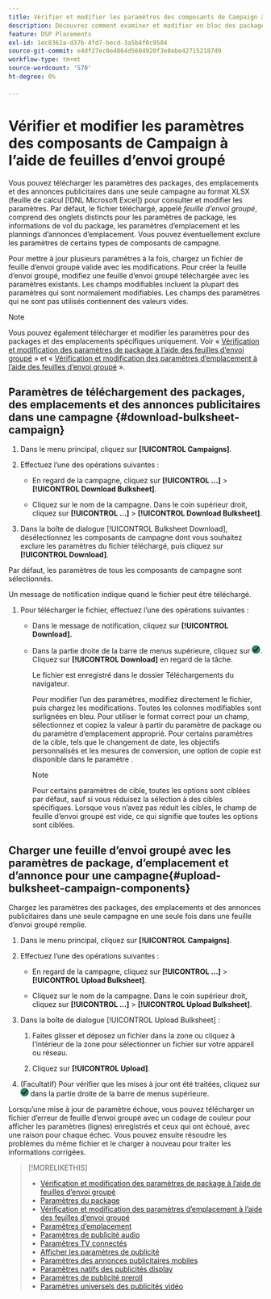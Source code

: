 ```yaml
---
title: Vérifier et modifier les paramètres des composants de Campaign à l’aide de feuilles d’envoi groupé
description: Découvrez comment examiner et modifier en bloc des packages, des emplacements et des paramètres d’annonces clés à l’aide de feuilles de calcul.
feature: DSP Placements
exl-id: 1ec8362a-d37b-4fd7-becd-3a5b4f0c9504
source-git-commit: e4df27ec0e4864d5604920f3e8ebe427152187d9
workflow-type: tm+mt
source-wordcount: '570'
ht-degree: 0%

---
```


# Vérifier et modifier les paramètres des composants de Campaign à l’aide de feuilles d’envoi groupé

Vous pouvez télécharger les paramètres des packages, des emplacements et des annonces publicitaires dans une seule campagne au format XLSX (feuille de calcul [!DNL Microsoft Excel]) pour consulter et modifier les paramètres. Par défaut, le fichier téléchargé, appelé *feuille d’envoi groupé*, comprend des onglets distincts pour les paramètres de package, les informations de vol du package, les paramètres d’emplacement et les plannings d’annonces d’emplacement. Vous pouvez éventuellement exclure les paramètres de certains types de composants de campagne.

Pour mettre à jour plusieurs paramètres à la fois, chargez un fichier de feuille d’envoi groupé valide avec les modifications. Pour créer la feuille d’envoi groupé, modifiez une feuille d’envoi groupé téléchargée avec les paramètres existants. Les champs modifiables incluent la plupart des paramètres qui sont normalement modifiables. Les champs des paramètres qui ne sont pas utilisés contiennent des valeurs vides.

>[!NOTE]
>
>Vous pouvez également télécharger et modifier les paramètres pour des packages et des emplacements spécifiques uniquement. Voir « [Vérification et modification des paramètres de package à l’aide des feuilles d’envoi groupé](/help/dsp/campaign-management/packages/package-qa.md) » et « [Vérification et modification des paramètres d’emplacement à l’aide des feuilles d’envoi groupé](/help/dsp/campaign-management/placements/placement-qa.md) ».

## Paramètres de téléchargement des packages, des emplacements et des annonces publicitaires dans une campagne {#download-bulksheet-campaign}

1. Dans le menu principal, cliquez sur **[!UICONTROL Campaigns]**.

1. Effectuez l’une des opérations suivantes :

   * En regard de la campagne, cliquez sur **[!UICONTROL ...]** > **[!UICONTROL Download Bulksheet]**.

   * Cliquez sur le nom de la campagne. Dans le coin supérieur droit, cliquez sur **[!UICONTROL ...]** > **[!UICONTROL Download Bulksheet]**.

1. Dans la boîte de dialogue [!UICONTROL Bulksheet Download], désélectionnez les composants de campagne dont vous souhaitez exclure les paramètres du fichier téléchargé, puis cliquez sur **[!UICONTROL Download]**.

Par défaut, les paramètres de tous les composants de campagne sont sélectionnés.

Un message de notification indique quand le fichier peut être téléchargé.

1. Pour télécharger le fichier, effectuez l’une des opérations suivantes :

   * Dans le message de notification, cliquez sur **[!UICONTROL Download].**

   * Dans la partie droite de la barre de menus supérieure, cliquez sur ![ Tâches ](/help/dsp/assets/downloads.png). Cliquez sur **[!UICONTROL Download]** en regard de la tâche.

     Le fichier est enregistré dans le dossier Téléchargements du navigateur.<!-- See "[Placement Columns in Downloaded/Uploaded Spreadsheets](#qa-sheet-columns)" for a list of the included columns. -->

     Pour modifier l’un des paramètres, modifiez directement le fichier, puis chargez les modifications. Toutes les colonnes modifiables sont surlignées en bleu. Pour utiliser le format correct pour un champ, sélectionnez et copiez la valeur à partir du paramètre de package ou du paramètre d’emplacement approprié. Pour certains paramètres de la cible, tels que le changement de date, les objectifs personnalisés et les mesures de conversion, une option de copie est disponible dans le paramètre .

     >[!NOTE]
     >
     >Pour certains paramètres de cible, toutes les options sont ciblées par défaut, sauf si vous réduisez la sélection à des cibles spécifiques. Lorsque vous n’avez pas réduit les cibles, le champ de feuille d’envoi groupé est vide, ce qui signifie que toutes les options sont ciblées.

## Charger une feuille d’envoi groupé avec les paramètres de package, d’emplacement et d’annonce pour une campagne{#upload-bulksheet-campaign-components}

Chargez les paramètres des packages, des emplacements et des annonces publicitaires dans une seule campagne en une seule fois dans une feuille d’envoi groupé remplie.

1. Dans le menu principal, cliquez sur **[!UICONTROL Campaigns]**.

1. Effectuez l’une des opérations suivantes :

   * En regard de la campagne, cliquez sur **[!UICONTROL ...]** > **[!UICONTROL Upload Bulksheet]**.

   * Cliquez sur le nom de la campagne. Dans le coin supérieur droit, cliquez sur **[!UICONTROL ...]** > **[!UICONTROL Upload Bulksheet]**.

1. Dans la boîte de dialogue [!UICONTROL Upload Bulksheet] :

   1. Faites glisser et déposez un fichier dans la zone ou cliquez à l’intérieur de la zone pour sélectionner un fichier sur votre appareil ou réseau.

   1. Cliquez sur **[!UICONTROL Upload]**.

1. (Facultatif) Pour vérifier que les mises à jour ont été traitées, cliquez sur ![Tâches](/help/dsp/assets/downloads.png) dans la partie droite de la barre de menus supérieure.

Lorsqu’une mise à jour de paramètre échoue, vous pouvez télécharger un fichier d’erreur de feuille d’envoi groupé avec un codage de couleur pour afficher les paramètres (lignes) enregistrés et ceux qui ont échoué, avec une raison pour chaque échec. Vous pouvez ensuite résoudre les problèmes du même fichier et le charger à nouveau pour traiter les informations corrigées.


<!--
## Placement Setting Columns in Downloaded/Uploaded Spreadsheets{#qa-sheet-columns}

>[!TIP]
>
> In a downloaded spreadsheet, all editable columns are highlighted in blue.

### Campaign-level Spreadsheets

| Section | Column | Description | Editable? |
|---------|--------|-------------|-----------|
| [!UICONTROL Basic] | [!UICONTROL Placement ID] | The numeric ID of the placement. | &mdash; |
| [!UICONTROL Basic] | [!UICONTROL Placement Name] | The name of the placement. | Yes |
| [!UICONTROL Basic] | [!UICONTROL Labels] | Any applied labels, for reporting. | &mdash; |
| [!UICONTROL Basic] | [!UICONTROL Edit Link] | A link to open the placement in Edit mode. | &mdash; |
| [!UICONTROL Basic] | [!UICONTROL Status] | The placement status: *[!UICONTROL active]* or *[!UICONTROL inactive]*. | Yes |
| [!UICONTROL Basic] | [!UICONTROL Placement Type] | The placement type. | &mdash; |
| [!UICONTROL Basic] | [!UICONTROL Package Name] | The name of the parent package, when applicable. | &mdash; |
| [!UICONTROL Goals] | [!UICONTROL Start Date] | The start date of the placement. | &mdash; |
| [!UICONTROL Goals] | [!UICONTROL End Date] | The end date of the placement. | &mdash; |
| [!UICONTROL Goals] | [!UICONTROL Day parting] | Whether dayparting is *[!UICONTROL ON]* or *[!UICONTROL OFF]*.<br><b>Note:</b> To check the actual dayparting schedule, open the placement settings in DSP. | &mdash; |
| [!UICONTROL Goals] | [!UICONTROL Budget] | The placement budget, if there is one. | Yes |
| [!UICONTROL Goals] | [!UICONTROL Budget Interval] | The budget interval: <i[!UICONTROL >Daily]*, *[!UICONTROL Weekly]*, *[!UICONTROL Monthly]*, or *[!UICONTROL All Time]*. | Yes |
| [!UICONTROL Goals] | [!UICONTROL Optimization Goal] | The objective of the package. | &mdash; |
| [!UICONTROL Goals] | [!UICONTROL Optimization Target] | The target value of the goal. | &mdash; |
| [!UICONTROL Goals] | [!UICONTROL Pace on] | Whether the placement is pacing towards the *[!UICONTROL Budget]* or *[!UICONTROL Impressions]*. | &mdash; |
| [!UICONTROL Goals] | [!UICONTROL Max Bid] | The maximum bid for the placement. | Yes |
| [!UICONTROL Goals] | [!UICONTROL Flight Pacing] | The flight pacing strategy for the placement: *[!UICONTROL Even]*, *[!UICONTROL slightly ahead]*, *[!UICONTROL frontload]*, or *[!UICONTROL aggressive frontload]*. | Yes |
| [!UICONTROL Goals] | [!UICONTROL Intraday Pacing] | The intraday pacing strategy for the placement: *[!UICONTROL Even]* or *[!UICONTROL ASAP]*. | Yes |
| [!UICONTROL Goals] | [!UICONTROL Pre-Bid Filters] | Any pre-bid filter criteria to be applied. | &mdash; |
| [!UICONTROL Goals] | [!UICONTROL Bidding Rules] | Whether bidding rules (deprecated) are *[!UICONTROL ON]* or *[!UICONTROL OFF]*. | &mdash; |
| [!UICONTROL Goals] | [!UICONTROL Frequency Cap] | The primary frequency cap for the placement during the specified [!UICONTROL Frequency Cap Interval]. | Yes |
| [!UICONTROL Goals] | [!UICONTROL Frequency Cap Interval] | The interval for the primary frequency cap: *[!UICONTROL Day]*, *[!UICONTROL Week]*, or *[!UICONTROL Month]*. | Yes |
| [!UICONTROL Goals] | [!UICONTROL Secondary Frequency Cap] | The secondary frequency cap for the placement during the specified [!UICONTROL Secondary Frequency Cap Interval] | Yes |
| [!UICONTROL Goals] | [!UICONTROL Secondary Frequency Cap Interval] | The type of interval for the secondary frequency cap: *[!UICONTROL Week]*, *[!UICONTROL Day]*, *[!UICONTROL Hour]*, or *[!UICONTROL Minute]*. The applicable number of weeks, days, hours, or minutes is indicated by the [!UICONTROL Secondary Frequency Cap Interval Value]. | Yes |
| [!UICONTROL Goals] | [!UICONTROL Secondary Frequency Cap Interval Value] | The number of weeks, days, hours, or minutes for which the [!UICONTROL Secondary Frequency Cap] applies. For example, if the secondary cap is three impressions per six hours, then the value here would be `6`. | Yes |
| [!UICONTROL Audience Location] | [!UICONTROL Audience Location - Included #] | The number of targeted geographical locations, *[!UICONTROL All]*, or *[!UICONTROL None]*. | &mdash; |
| [!UICONTROL Audience Location] | [!UICONTROL Audience Location - Included] | The targeted geographical locations, separated by semi-colons,or *[!UICONTROL All Locations]*. | &mdash; |
| [!UICONTROL Audience Location] | [!UICONTROL Audience Location - Excluded #] | The number of excluded geographical locations or *[!UICONTROL None]*. | &mdash; |
| [!UICONTROL Audience Location] | [!UICONTROL Audience Location - Excluded] | The excluded geographical locations, separated by semi-colons,  or *[!UICONTROL None]*. | &mdash; |
| [!UICONTROL Inventory] | [!UICONTROL Public Inventory - Included #] | The number of targeted public inventory deals, if any are specified, *[!UICONTROL All]*, or *[!UICONTROL None]*. | &mdash; |
| [!UICONTROL Inventory] | [!UICONTROL Public Inventory - Excluded #] | The number of excluded public inventory deals, if any are specified, or *[!UICONTROL None]*. | &mdash; |
| [!UICONTROL Inventory] | [!UICONTROL Private Inventory - Included #] | The number of targeted private inventory deals, if any are specified, *[!UICONTROL All]*, or *[!UICONTROL None]*. | &mdash; |
| [!UICONTROL Inventory] | [!UICONTROL Private Inventory - Excluded #] | The number of excluded private inventory deals, if any are specified, or *[!UICONTROL None]*. | &mdash; |
| [!UICONTROL Inventory] | [!UICONTROL On Demand Inventory - Included #] | The number of targeted [!UICONTROL On-Demand Inventory] deals, if any are specified, *[!UICONTROL All]*, or *[!UICONTROL None]*. | &mdash; |
| [!UICONTROL Inventory] | [!UICONTROL On Demand Inventory - Excluded #] | The number of excluded On-Demand Inventory deals, if any are specified, or *[!UICONTROL None]*. | &mdash; |
| [!UICONTROL Sites] | [!UICONTROL Traffic Type] | The targeted type of traffic: *[!UICONTROL Website]* and/or *[!UICONTROL Apps]* | &mdash; |
| [!UICONTROL Sites] | [!UICONTROL Site Tier] | The quality of the sites to target: *[!UICONTROL Tier 1]*, *[!UICONTROL Tier 2]*, *[!UICONTROL Tier 3]*, or *[!UICONTROL All Sites]*. | &mdash; |
| [!UICONTROL Sites] | [!UICONTROL Categories - Included #] | The number of targeted site categories, if any are specified, or *[!UICONTROL All]*. | &mdash; |
| [!UICONTROL Sites] | [!UICONTROL Categories - Excluded #] | The number of excluded site categories, if any are specified, or *[!UICONTROL All]*. | &mdash; |
| [!UICONTROL Sites] | [!UICONTROL Excluded Sites] | The excluded sites, if any are specified, or *[!UICONTROL None]*. | &mdash; |
| [!UICONTROL Sites] | [!UICONTROL Language] | The targeted site languages. | &mdash; |
| [!UICONTROL Sites] | [!UICONTROL Allow unscreened sites] | (Standard display placements only) Whether or not to allow ad delivery on non-audited sites: *[!UICONTROL ON]* or *[!UICONTROL OFF]*. When the placement targets private inventory, this option may deliver ads on blocked sites. | &mdash; |
| [!UICONTROL Sites] | [!UICONTROL Targeted Sites] | The number of targeted sites, if any are specified, or *[!UICONTROL None]*. | &mdash; |
| [!UICONTROL Audience Targeting] | [!UICONTROL Audience - Included] | The targeted audiences, if any are specified, or *[!UICONTROL None]*. | &mdash; |
| [!UICONTROL Audience Targeting] | [!UICONTROL Audience - Excluded] | The excluded audiences, if any are specified, or *[!UICONTROL None]*. | &mdash; |
| [!UICONTROL Audience Targeting] | [!UICONTROL Demographic booster] | Whether or not [!DNL Comscore] demographic segments are enabled for the placement (and other placements in the campaign): *[!UICONTROL ON]* or *[!UICONTROL OFF]*. This feature may be enabled only for campaigns for which the [!DNL Audience Verification] feature is enabled for [!DNL Nielsen] and/or [!DNL Comscore].  It incurs additional fees.  | &mdash; |
| [!UICONTROL Audience Targeting] | [!UICONTROL Extend across screens] | Whether or not to extend the ad targeting across devices: *[!UICONTROL ON]* or *[!UICONTROL OFF]*. Cross-device targeting extends your targeting across all of a person's known device, per the device graph specified in the campaign settings. | &mdash; |
| [!UICONTROL Audience Targeting] | [!UICONTROL Topic Targeting] - Included # | The number of targeted topic codes, if any are specified, or *[!UICONTROL All]*.   | &mdash; |
| [!UICONTROL Audience Targeting] | [!UICONTROL Topic Targeting - Excluded #] | The number of excluded topic codes, if any are specified, or *[!UICONTROL None]*. | &mdash; |
| [!UICONTROL Audience Targeting] | [!UICONTROL Device Targeting - Included #] | The number of targeted device targets, if any are specified, or *[!UICONTROL All]*. | &mdash; |
| [!UICONTROL Audience Targeting] | [!UICONTROL Device Targeting - Excluded #] | The number of excluded device targets, if any are specified, or *[!UICONTROL None]*. | &mdash; |
| [!UICONTROL Audience Targeting] | [!UICONTROL ISP Targeting - Included #] | The number of targeted ISP providers, if any are specified, or *[!UICONTROL All]/i>. | &mdash; |
| [!UICONTROL Audience Targeting] | [!UICONTROL ISP Targeting - Excluded #] | The number of excluded ISP providers, if any are specified, or *[!UICONTROL None]*. | &mdash; |
| [!UICONTROL Brand Safety] | [!UICONTROL Brand Safety - Contextual Filtering #] | The number of brand safety filters applied, if any are specified, or *[!UICONTROL None]*. | &mdash; |
| [!UICONTROL Brand Safety] | [!UICONTROL Brand Safety - Pre-Bid Fraud blocking #] | The number of pre-bid fraud blocking filters applied, if any are specified, or *[!UICONTROL None]*. | &mdash; |
| [!UICONTROL Brand Safety] | [!UICONTROL Brand Safety - Pre-Bid Viewability #] | The number of pre-bid viewability filters applied, if any are specified, or *[!UICONTROL None]*. | &mdash; |
| [!UICONTROL Brand Safety] | [!UICONTROL Site Safety Block] | Whether or not Site Safety Block is enabled: *[!UICONTROL ON]* or *[!UICONTROL OFF]*.[Whether or not the advertiser-level setting Enable Site Safety Block is enabled: *ON* or *OFF*.I don’t see this option at the placement level. Should there be one?] | &mdash; |
| [!UICONTROL Tracking] | [!UICONTROL Tracking Pixels #] | The number of third-party  event-tracking pixels attached to the placement, or *[!UICONTROL None]*.| &mdash; |
| [!UICONTROL Tracking] | [!UICONTROL Conversion Pixels #] | The number of conversion tracking pixels attached to the placement, or *[!UICONTROL None]*. | &mdash; |
| [!UICONTROL Tracking] | [!UICONTROL 3rd-party fees] | A static, third-party fee rate to be tracked as a non-billable cost per 1000 impressions, if applicable. | &mdash; |
| [!UICONTROL Ads] | [!UICONTROL # of Ads Attached] | The number of ads attached to the placement, if any are attached, or *[!UICONTROL None]*. | &mdash; |
| [!UICONTROL Ads] | [!UICONTROL Ad Names] | The names of any ads attached to the placement, or *[!UICONTROL None]*. | &mdash; |
| [!UICONTROL Ads] | [!UICONTROL Attached Ad ID] | The unique DSP-generated Ad IDs of any ads attached to the placement, separated by semi-colons. To download a list of ad names and associated Ad IDs from the [!UICONTROL Ads] view, create a custom view that includes the [!UICONTROL Ad ID] metric, and then [export the data](/help/dsp/campaign-management/reports/campaign-export-data.md). | Yes |
-->

>[!MORELIKETHIS]
>
>* [Vérification et modification des paramètres de package à l’aide de feuilles d’envoi groupé](/help/dsp/campaign-management/packages/package-qa.md)
>* [Paramètres du package](/help/dsp/campaign-management/packages/package-settings.md)
>* [Vérification et modification des paramètres d’emplacement à l’aide des feuilles d’envoi groupé](/help/dsp/campaign-management/placements/placement-qa.md)
>* [Paramètres d’emplacement](/help/dsp/campaign-management/placements/placement-settings.md)
>* [Paramètres de publicité audio](/help/dsp/campaign-management/ads/ad-settings-audio.md)
>* [Paramètres TV connectés](/help/dsp/campaign-management/ads/ad-settings-connected-tv.md)
>* [Afficher les paramètres de publicité](/help/dsp/campaign-management/ads/ad-settings-display.md)
>* [Paramètres des annonces publicitaires mobiles](/help/dsp/campaign-management/ads/ad-settings-mobile.md)
>* [Paramètres natifs des publicités display](/help/dsp/campaign-management/ads/ad-settings-native.md)
>* [Paramètres de publicité preroll](/help/dsp/campaign-management/ads/ad-settings-pre-roll.md)
>* [Paramètres universels des publicités vidéo](/help/dsp/campaign-management/ads/ad-settings-universal-video.md)
